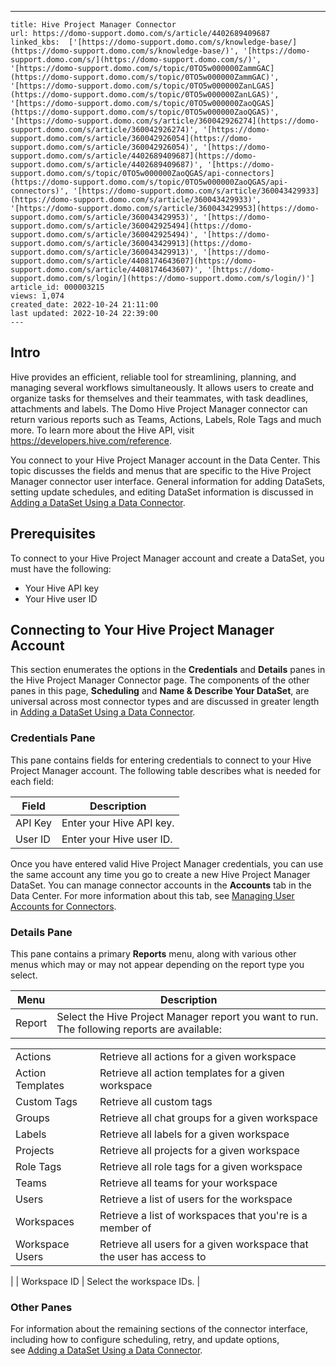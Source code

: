 ---
    title: Hive Project Manager Connector
    url: https://domo-support.domo.com/s/article/4402689409687
    linked_kbs:  ['[https://domo-support.domo.com/s/knowledge-base/](https://domo-support.domo.com/s/knowledge-base/)', '[https://domo-support.domo.com/s/](https://domo-support.domo.com/s/)', '[https://domo-support.domo.com/s/topic/0TO5w000000ZammGAC](https://domo-support.domo.com/s/topic/0TO5w000000ZammGAC)', '[https://domo-support.domo.com/s/topic/0TO5w000000ZanLGAS](https://domo-support.domo.com/s/topic/0TO5w000000ZanLGAS)', '[https://domo-support.domo.com/s/topic/0TO5w000000ZaoQGAS](https://domo-support.domo.com/s/topic/0TO5w000000ZaoQGAS)', '[https://domo-support.domo.com/s/article/360042926274](https://domo-support.domo.com/s/article/360042926274)', '[https://domo-support.domo.com/s/article/360042926054](https://domo-support.domo.com/s/article/360042926054)', '[https://domo-support.domo.com/s/article/4402689409687](https://domo-support.domo.com/s/article/4402689409687)', '[https://domo-support.domo.com/s/topic/0TO5w000000ZaoQGAS/api-connectors](https://domo-support.domo.com/s/topic/0TO5w000000ZaoQGAS/api-connectors)', '[https://domo-support.domo.com/s/article/360043429933](https://domo-support.domo.com/s/article/360043429933)', '[https://domo-support.domo.com/s/article/360043429953](https://domo-support.domo.com/s/article/360043429953)', '[https://domo-support.domo.com/s/article/360042925494](https://domo-support.domo.com/s/article/360042925494)', '[https://domo-support.domo.com/s/article/360043429913](https://domo-support.domo.com/s/article/360043429913)', '[https://domo-support.domo.com/s/article/4408174643607](https://domo-support.domo.com/s/article/4408174643607)', '[https://domo-support.domo.com/s/login/](https://domo-support.domo.com/s/login/)']
    article_id: 000003215
    views: 1,074
    created_date: 2022-10-24 21:11:00
    last updated: 2022-10-24 22:39:00
    ---



Intro
-----


Hive provides an efficient, reliable tool for streamlining, planning, and managing several workflows simultaneously. It allows users to create and organize tasks for themselves and their teammates, with task deadlines, attachments and labels. The Domo Hive Project Manager connector can return various reports such as Teams, Actions, Labels, Role Tags and much more. To learn more about the Hive API, visit <https://developers.hive.com/reference>.


You connect to your Hive Project Manager account in the Data Center. This topic discusses the fields and menus that are specific to the Hive Project Manager connector user interface. General information for adding DataSets, setting update schedules, and editing DataSet information is discussed in [Adding a DataSet Using a Data Connector](/s/article/360042926274).


Prerequisites
-------------


To connect to your Hive Project Manager account and create a DataSet, you must have the following:


* Your Hive API key
* Your Hive user ID


Connecting to Your Hive Project Manager Account
-----------------------------------------------


This section enumerates the options in the **Credentials** and **Details** panes in the Hive Project Manager Connector page. The components of the other panes in this page, **Scheduling** and **Name & Describe Your DataSet**, are universal across most connector types and are discussed in greater length in [Adding a DataSet Using a Data Connector](/s/article/360042926274 "Adding a DataSet Using a Data Connector").


### Credentials Pane


This pane contains fields for entering credentials to connect to your Hive Project Manager account. The following table describes what is needed for each field:  




| Field | Description |
| --- | --- |
| API Key | Enter your Hive API key. |
| User ID | Enter your Hive user ID. |


Once you have entered valid Hive Project Manager credentials, you can use the same account any time you go to create a new Hive Project Manager DataSet. You can manage connector accounts in the **Accounts** tab in the Data Center. For more information about this tab, see [Managing User Accounts for Connectors](/s/article/360042926054 "Managing User Accounts for Connectors").


### Details Pane


This pane contains a primary **Reports** menu, along with various other menus which may or may not appear depending on the report type you select.




| Menu | Description |
| --- | --- |
| Report | Select the Hive Project Manager report you want to run. The following reports are available:

|  |  |
| --- | --- |
| Actions | Retrieve all actions for a given workspace |
| Action Templates | Retrieve all action templates for a given workspace |
| Custom Tags | Retrieve all custom tags |
| Groups | Retrieve all chat groups for a given workspace |
| Labels | Retrieve all labels for a given workspace |
| Projects | Retrieve all projects for a given workspace |
| Role Tags | Retrieve all role tags for a given workspace |
| Teams | Retrieve all teams for your workspace |
| Users | Retrieve a list of users for the workspace |
| Workspaces | Retrieve a list of workspaces that you're is a member of |
| Workspace Users | Retrieve all users for a given workspace that the user has access to |

 |
| Workspace ID | Select the workspace IDs. |


### Other Panes


For information about the remaining sections of the connector interface, including how to configure scheduling, retry, and update options, see [Adding a DataSet Using a Data Connector](/s/article/360042926274).

